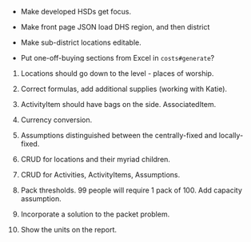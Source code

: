 *   Make developed HSDs get focus.

*   Make front page JSON load DHS region, and then district

*   Make sub-district locations editable.

*   Put one-off-buying sections from Excel in `costs#generate`?

1.  Locations should go down to the level - places of worship.

2.  Correct formulas, add additional supplies (working with Katie).

3.  ActivityItem should have bags on the side. AssociatedItem.

4.  Currency conversion.

5.  Assumptions distinguished between the centrally-fixed and locally-fixed.

6.  CRUD for locations and their myriad children.

7.  CRUD for Activities, ActivityItems, Assumptions.

8.  Pack thresholds. 99 people will require 1 pack of 100. Add capacity assumption.

9.  Incorporate a solution to the packet problem.

10. Show the units on the report.
